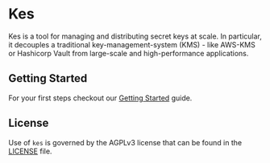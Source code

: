 # Kes
Kes is a tool for managing and distributing secret keys at scale. In particular, it decouples a traditional key-management-system (KMS) - like AWS-KMS or Hashicorp Vault from large-scale and high-performance applications.

## Getting Started
For your first steps checkout our [Getting Started](https://github.com/minio/kes/wiki/Getting-Started) guide.

## License
Use of `kes` is governed by the AGPLv3 license that can be found in the [LICENSE](./LICENSE) file.
